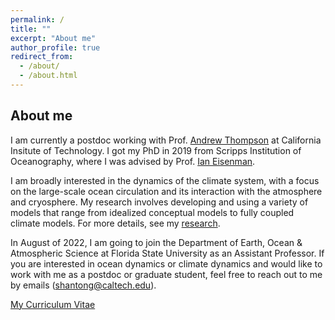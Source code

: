 ```yaml
---
permalink: /
title: ""
excerpt: "About me"
author_profile: true
redirect_from: 
  - /about/
  - /about.html
---
```


About me
------

I am currently a postdoc working with Prof. [Andrew Thompson](http://web.gps.caltech.edu/~andrewt/) at California Insitute of Technology. I got my PhD in 2019 from Scripps Institution of Oceanography, where I was advised by Prof. [Ian Eisenman](http://eisenman.ucsd.edu/).

I am broadly interested in the dynamics of the climate system, with a focus on the large-scale ocean circulation and its interaction with the atmosphere and cryosphere. My research involves developing and using a variety of models that range from idealized conceptual models to fully coupled climate models. For more details, see my [research](https://stsun.github.io/portfolio/).

In August of 2022, I am going to join the Department of Earth, Ocean & Atmospheric Science at Florida State University as an Assistant Professor. If you are interested in ocean dynamics or climate dynamics and would like to work with me as a postdoc or graduate student, feel free to reach out to me by emails (shantong@caltech.edu). 

[My Curriculum Vitae](https://stsun.github.io/files/cv.pdf)